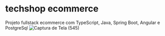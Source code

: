 # techshop ecommerce
Projeto fullstack ecommerce com TypeScript, Java, Spring Boot, Angular e PostgreSql
![Captura de Tela (545)](https://github.com/user-attachments/assets/d6de0b19-3677-4865-a529-11af2ad1c8ac)

